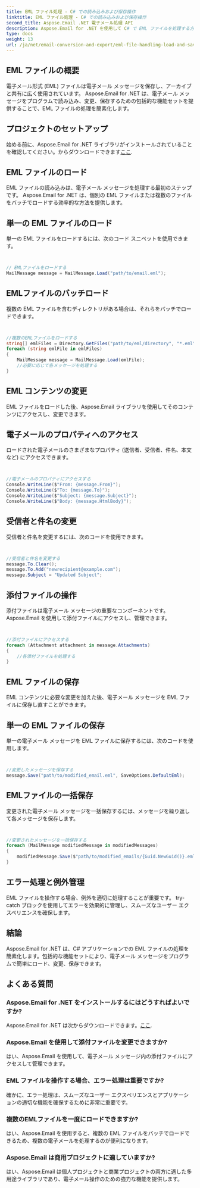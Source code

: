 ```yaml
---
title: EML ファイル処理 - C# での読み込みおよび保存操作
linktitle: EML ファイル処理 - C# での読み込みおよび保存操作
second_title: Aspose.Email .NET 電子メール処理 API
description: Aspose.Email for .NET を使用して C# で EML ファイルを処理する方法を学習します。電子メール メッセージのロード、変更、保存のためのコード例を含むステップバイステップのガイド。
type: docs
weight: 13
url: /ja/net/email-conversion-and-export/eml-file-handling-load-and-save-operations-in-csharp/
---
```


## EML ファイルの概要

電子メール形式 (EML) ファイルは電子メール メッセージを保存し、アーカイブと共有に広く使用されています。 Aspose.Email for .NET は、電子メール メッセージをプログラムで読み込み、変更、保存するための包括的な機能セットを提供することで、EML ファイルの処理を簡素化します。

## プロジェクトのセットアップ

始める前に、Aspose.Email for .NET ライブラリがインストールされていることを確認してください。からダウンロードできます[ここ](https://releases.aspose.com/email/net).

## EML ファイルのロード

EML ファイルの読み込みは、電子メール メッセージを処理する最初のステップです。 Aspose.Email for .NET は、個別の EML ファイルまたは複数のファイルをバッチでロードする効率的な方法を提供します。

## 単一の EML ファイルのロード

単一の EML ファイルをロードするには、次のコード スニペットを使用できます。

```csharp


// EMLファイルをロードする
MailMessage message = MailMessage.Load("path/to/email.eml");
```

## EMLファイルのバッチロード

複数の EML ファイルを含むディレクトリがある場合は、それらをバッチでロードできます。

```csharp


//複数のEMLファイルをロードする
string[] emlFiles = Directory.GetFiles("path/to/eml/directory", "*.eml");
foreach (string emlFile in emlFiles)
{
    MailMessage message = MailMessage.Load(emlFile);
    //必要に応じて各メッセージを処理する
}
```

## EML コンテンツの変更

EML ファイルをロードした後、Aspose.Email ライブラリを使用してそのコンテンツにアクセスし、変更できます。

## 電子メールのプロパティへのアクセス

ロードされた電子メールのさまざまなプロパティ (送信者、受信者、件名、本文など) にアクセスできます。

```csharp


//電子メールのプロパティにアクセスする
Console.WriteLine($"From: {message.From}");
Console.WriteLine($"To: {message.To}");
Console.WriteLine($"Subject: {message.Subject}");
Console.WriteLine($"Body: {message.HtmlBody}");
```

## 受信者と件名の変更

受信者と件名を変更するには、次のコードを使用できます。

```csharp


//受信者と件名を変更する
message.To.Clear();
message.To.Add("newrecipient@example.com");
message.Subject = "Updated Subject";
```

## 添付ファイルの操作

添付ファイルは電子メール メッセージの重要なコンポーネントです。 Aspose.Email を使用して添付ファイルにアクセスし、管理できます。

```csharp


//添付ファイルにアクセスする
foreach (Attachment attachment in message.Attachments)
{
    //各添付ファイルを処理する
}
```

## EML ファイルの保存

EML コンテンツに必要な変更を加えた後、電子メール メッセージを EML ファイルに保存し直すことができます。

## 単一の EML ファイルの保存

単一の電子メール メッセージを EML ファイルに保存するには、次のコードを使用します。

```csharp


//変更したメッセージを保存する
message.Save("path/to/modified_email.eml", SaveOptions.DefaultEml);
```

## EMLファイルの一括保存

変更された電子メール メッセージを一括保存するには、メッセージを繰り返して各メッセージを保存します。

```csharp


//変更されたメッセージを一括保存する
foreach (MailMessage modifiedMessage in modifiedMessages)
{
    modifiedMessage.Save($"path/to/modified_emails/{Guid.NewGuid()}.eml", SaveOptions.DefaultEml);
}
```

## エラー処理と例外管理

EML ファイルを操作する場合、例外を適切に処理することが重要です。 try-catch ブロックを使用してエラーを効果的に管理し、スムーズなユーザー エクスペリエンスを確保します。

## 結論

Aspose.Email for .NET は、C# アプリケーションでの EML ファイルの処理を簡素化します。包括的な機能セットにより、電子メール メッセージをプログラムで簡単にロード、変更、保存できます。

## よくある質問

### Aspose.Email for .NET をインストールするにはどうすればよいですか?

 Aspose.Email for .NET は次からダウンロードできます。[ここ](https://releases.aspose.com/email/net).

### Aspose.Email を使用して添付ファイルを変更できますか?

はい、Aspose.Email を使用して、電子メール メッセージ内の添付ファイルにアクセスして管理できます。

### EML ファイルを操作する場合、エラー処理は重要ですか?

確かに、エラー処理は、スムーズなユーザー エクスペリエンスとアプリケーションの適切な機能を確保するために非常に重要です。

### 複数のEMLファイルを一度にロードできますか?

はい、Aspose.Email を使用すると、複数の EML ファイルをバッチでロードできるため、複数の電子メールを処理するのが便利になります。

### Aspose.Email は商用プロジェクトに適していますか?

はい、Aspose.Email は個人プロジェクトと商業プロジェクトの両方に適した多用途ライブラリであり、電子メール操作のための強力な機能を提供します。